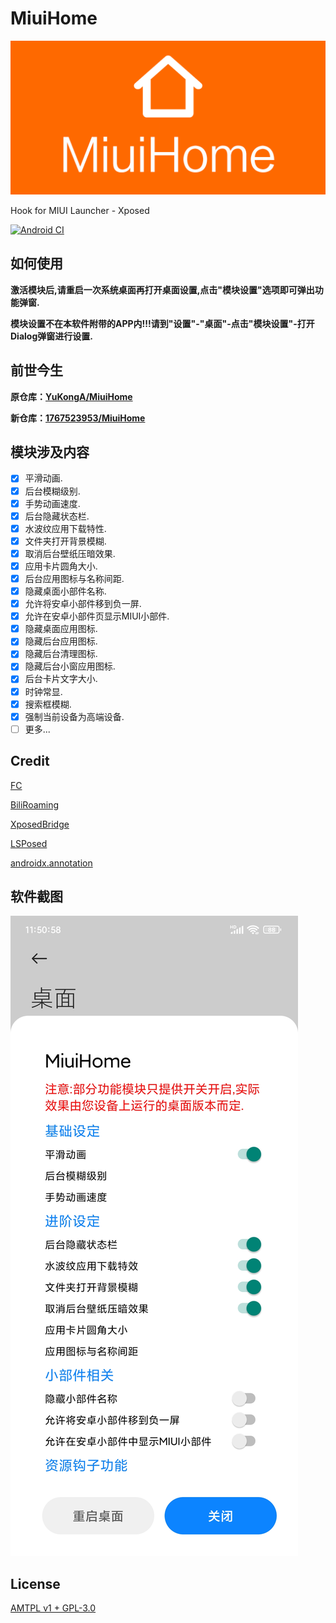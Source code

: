 # MiuiHome

![Launcher](https://github.com/1767523953/MiuiHome/blob/main/Pic/Launcher.png)

Hook for MIUI Launcher - Xposed

[![Android CI](https://github.com/1767523953/MiuiHome/actions/workflows/main.yml/badge.svg)](https://github.com/1767523953/MiuiHome/actions/workflows/main.yml)

## 如何使用

__激活模块后,请重启一次系统桌面再打开桌面设置,点击"模块设置"选项即可弹出功能弹窗.__

__模块设置不在本软件附带的APP内!!!请到"设置"-"桌面"-点击"模块设置"-打开Dialog弹窗进行设置.__

## 前世今生

__原仓库：[YuKongA/MiuiHome](https://github.com/YuKongA/MiuiHome)__

__新仓库：[1767523953/MiuiHome](https://github.com/1767523953/MiuiHome)__

## 模块涉及内容

- [x] 平滑动画.
- [x] 后台模糊级别.
- [x] 手势动画速度.
- [x] 后台隐藏状态栏.
- [x] 水波纹应用下载特性.
- [x] 文件夹打开背景模糊.
- [x] 取消后台壁纸压暗效果.
- [x] 应用卡片圆角大小.
- [x] 后台应用图标与名称间距.
- [x] 隐藏桌面小部件名称.
- [x] 允许将安卓小部件移到负一屏.
- [x] 允许在安卓小部件页显示MIUI小部件.
- [x] 隐藏桌面应用图标.
- [x] 隐藏后台应用图标.
- [x] 隐藏后台清理图标.
- [x] 隐藏后台小窗应用图标.
- [x] 后台卡片文字大小.
- [x] 时钟常显.
- [x] 搜索框模糊.
- [x] 强制当前设备为高端设备.
- [ ] 更多...

## Credit

[FC](https://github.com/ejiaogl/FuckCoolapk)

[BiliRoaming](https://github.com/yujincheng08/BiliRoaming/blob/master/LICENSE)

[XposedBridge](https://github.com/rovo89/XposedBridge)

[LSPosed](https://github.com/LSPosed/LSPosed)

[androidx.annotation](https://android.googlesource.com/platform/frameworks/support/+/androidx-master-dev/annotation/annotation/)

## 软件截图

![Screenshot](https://github.com/1767523953/MiuiHome/blob/main/Pic/Screenshot.jpg)

## License

[AMTPL v1 + GPL-3.0](LICENSE)